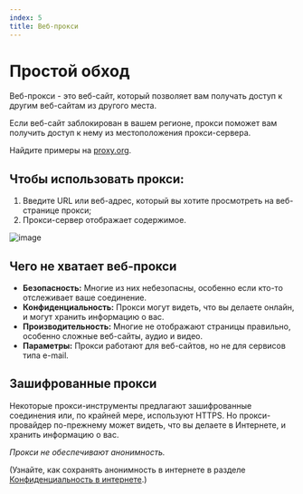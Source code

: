 ```yaml
---
index: 5
title: Веб-прокси
---
```

# Простой обход

Веб-прокси - это веб-сайт, который позволяет вам получать доступ к другим веб-сайтам из другого места.

Если веб-сайт заблокирован в вашем регионе, прокси поможет вам получить доступ к нему из местоположения прокси-сервера.

Найдите примеры на [proxy.org](https://proxy.org/).

## Чтобы использовать прокси:

1. Введите URL или веб-адрес, который вы хотите просмотреть на веб-странице прокси;
2. Прокси-сервер отображает содержимое.

![image](internetb3.png)

## Чего не хватает веб-прокси

*   **Безопасность:** Многие из них небезопасны, особенно если кто-то отслеживает ваше соединение.
*   **Конфиденциальность:** Прокси могут видеть, что вы делаете онлайн, и могут хранить информацию о вас.
*   **Производительность:** Многие не отображают страницы правильно, особенно сложные веб-сайты, аудио и видео.
*   **Параметры:** Прокси работают для веб-сайтов, но не для сервисов типа e-mail.

## Зашифрованные прокси

Некоторые прокси-инструменты предлагают зашифрованные соединения или, по крайней мере, используют HTTPS. Но прокси-провайдер по-прежнему может видеть, что вы делаете в Интернете, и хранить информацию о вас.

*Прокси не обеспечивают анонимность.*

(Узнайте, как сохранять анонимность в интернете в разделе [Конфиденциальность в интернете](umbrella://communications/online-privacy/advanced).)
